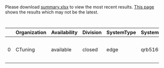 Please download [summary.xlsx](summary.xlsx) to view the most recent results. [This page](https://docs.google.com/spreadsheets/d/e/2PACX-1vSCu8F7Hwck-AGJ5kWxi2G3xhO5MJoc_igybvsxjCt-2fEEYyf2BIcR0rTXW0eUzg/pubhtml) shows the results which may not be the latest. 
 ```


```

|      | Organization   | Availability   | Division   | SystemType      | SystemName                                   | Platform                                                                                           | Model                                               | MlperfModel         | Scenario     |        Result |   Accuracy |   number_of_nodes | host_processor_model_name                      |   host_processors_per_node |   host_processor_core_count | accelerator_model_name   |   accelerators_per_node | Location                                                                                                                                                                                 | framework            | operating_system                                           | notes                                                 |   compliance |   errors | version   |   inferred | has_power   | Units        |
|-----:|:---------------|:---------------|:-----------|:----------------|:---------------------------------------------|:---------------------------------------------------------------------------------------------------|:----------------------------------------------------|:--------------------|:-------------|--------------:|-----------:|------------------:|:-----------------------------------------------|---------------------------:|----------------------------:|:-------------------------|------------------------:|:-----------------------------------------------------------------------------------------------------------------------------------------------------------------------------------------|:---------------------|:-----------------------------------------------------------|:------------------------------------------------------|-------------:|---------:|:----------|-----------:|:------------|:-------------|
|    0 | CTuning        | available      | closed     | edge            | qrb5165                                      | Thundercomm_RB6-kilt-qaic-glow-vdefault-default_config                                             | retinanet                                           | retinanet           | Offline      |    124.311    |   37.219   |                 1 | undefined                                      |                          3 |                           2 | nan                      |                       0 | closed/CTuning/results/Thundercomm_RB6-kilt-qaic-glow-vdefault-default_config/retinanet/offline                                                                                          | glow                 | Ubuntu 18.04 (linux-4.19.125-glibc2.27)                    | Automated by MLCommons CM v1.5.3.                     |            1 |        0 | v4.0      |          0 | True        | Samples/s    |

